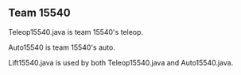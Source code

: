 ## Team 15540

Teleop15540.java is team 15540's teleop.

Auto15540 is team 15540's auto.

Lift15540.java is used by both Teleop15540.java and Auto15540.java.

